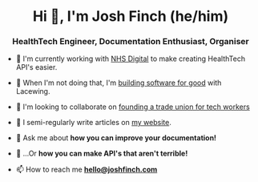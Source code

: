 <h1 align="center">Hi 👋, I'm Josh Finch (he/him)</h1>
<h3 align="center">HealthTech Engineer, Documentation Enthusiast, Organiser</h3>

- 🏢 I'm currently working with [NHS Digital](https://github.com/NHSDigital) to make creating HealthTech API's easier.
- 🔭 When I'm not doing that, I'm [building software for good](https://github.com/lacewingio) with Lacewing.
- 👯 I'm looking to collaborate on [founding a trade union for tech workers](https://github.com/twunion)

- 📝 I semi-regularly write articles on [my website](https://joshfinch.com).

- 💬 Ask me about **how you can improve your documentation!**

- 💬 ...Or **how you can make API's that aren't terrible!**

- 📫 How to reach me **hello@joshfinch.com**
